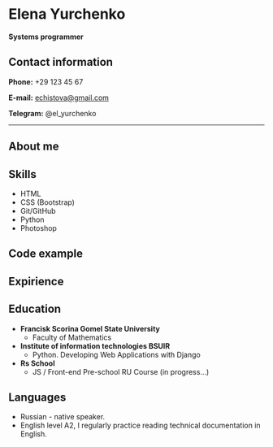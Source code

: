 # Elena Yurchenko

**Systems programmer**

## Contact information

**Phone:** +29 123 45 67

**E-mail:** echistova@gmail.com

**Telegram:** @el_yurchenko

**************

## About me

## Skills
* HTML
* CSS (Bootstrap)
* Git/GitHub
* Python
* Photoshop


## Code example

## Expirience

## Education

 * **Francisk Scorina Gomel State University**
    * Faculty of Mathematics
 * **Institute of information technologies BSUIR**
    * Python. Developing Web Applications with Django
 * **Rs School**
    * JS / Front-end Pre-school RU Course (in progress...)

 ## Languages
* Russian - native speaker.
* English level A2, I regularly practice reading technical documentation in English.